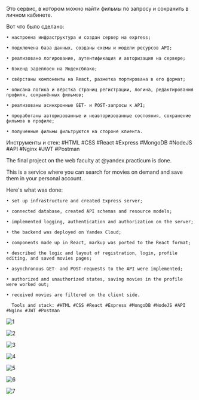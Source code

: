 Это сервис, в котором можно найти фильмы по запросу и сохранить в личном кабинете.

Вот что было сделано:

    • настроена инфраструктура и создан сервер на express;
    
    • подключена база данных, созданы схемы и модели ресурсов API;
    
    • реализовано логирование, аутентификация и авторизация на сервере;
    
    • бэкенд задеплоен на Яндексблако;
    
    • свёрстаны компоненты на React, разметка портирована в его формат;
    
    • описана логика и вёрстка страниц регистрации, логина, редактирования профиля, сохранённых фильмов;
    
    • реализованы асинхронные GET- и POST-запросы к API;
    
    • проработаны авторизованные и неавторизованные состояния, сохранение фильмов в профиле;
    
    • полученные фильмы фильтруются на стороне клиента.

Инструменты и стек: #HTML #CSS #React #Express #MongoDB #NodeJS #API #Nginx #JWT #Postman



The final project on the web faculty at @yandex.practicum is done. 

This is a service where you can search for movies on demand and save them in your personal account. 

Here's what was done: 

    • set up infrastructure and created Express server;
    
    • connected database, created API schemas and resource models;
    
    • implemented logging, authentication and authorization on the server;
    
    • the backend was deployed on Yandex Сloud;
    
    • components made up in React, markup was ported to the React format;
    
    • described the logic and layout of registration, login, profile editing, and saved movies pages;
    
    • asynchronous GET- and POST-requests to the API were implemented;
    
    • authorized and unauthorized states, saving movies in the profile were worked out;
    
    • received movies are filtered on the client side.
    
      Tools and stack: #HTML #CSS #React #Express #MongoDB #NodeJS #API #Nginx #JWT #Postman

![1](https://github.com/stoliarovea/movies-explorer-frontend/assets/31337724/4fe42c05-742d-4898-985b-04c476ce8137)

![2](https://github.com/stoliarovea/movies-explorer-frontend/assets/31337724/29a9942b-463a-4778-a723-1d1abc6c45bd)

![3](https://github.com/stoliarovea/movies-explorer-frontend/assets/31337724/ef4c4e39-5538-4907-94dd-483705651bb5)

![4](https://github.com/stoliarovea/movies-explorer-frontend/assets/31337724/a71ce771-a645-49d6-b2d9-bf1ef41fe146)

![5](https://github.com/stoliarovea/movies-explorer-frontend/assets/31337724/86b8c38b-a29c-4f07-b7aa-f11d4069d090)

![6](https://github.com/stoliarovea/movies-explorer-frontend/assets/31337724/a41770d0-cb99-43c2-81e2-50342c9b856d)

![7](https://github.com/stoliarovea/movies-explorer-frontend/assets/31337724/befdca56-9832-4ae5-b844-a1c3f29539b9)
